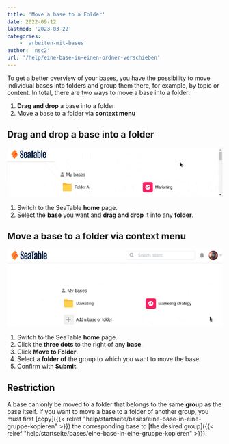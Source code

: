 ```yaml
---
title: 'Move a base to a Folder'
date: 2022-09-12
lastmod: '2023-03-22'
categories:
    - 'arbeiten-mit-bases'
author: 'nsc2'
url: '/help/eine-base-in-einen-ordner-verschieben'
---
```


To get a better overview of your bases, you have the possibility to move individual bases into folders and group them there, for example, by topic or content. In total, there are two ways to move a base into a folder:

1. **Drag and drop** a base into a folder
2. Move a base to a folder via **context menu**

## Drag and drop a base into a folder

![Move a base to a Folder](images/move-a-base-to-a-folder-2.gif)

1. Switch to the SeaTable **home** page.
2. Select the **base** you want and **drag and drop** it into any **folder**.

## Move a base to a folder via context menu

![Move a base to a folder via context menu](images/move-a-base-to-a-folder-from-the-context-menu-1.gif)

1. Switch to the SeaTable **home** page.
2. Click the **three dots** to the right of any **base**.
3. Click **Move to Folder**.
4. Select a **folder of** the group to which you want to move the base.
5. Confirm with **Submit**.

## Restriction

A base can only be moved to a folder that belongs to the same **group** as the base itself. If you want to move a base to a folder of another group, you must first [copy]({{< relref "help/startseite/bases/eine-base-in-eine-gruppe-kopieren" >}}) the corresponding base to [the desired group]({{< relref "help/startseite/bases/eine-base-in-eine-gruppe-kopieren" >}}).
